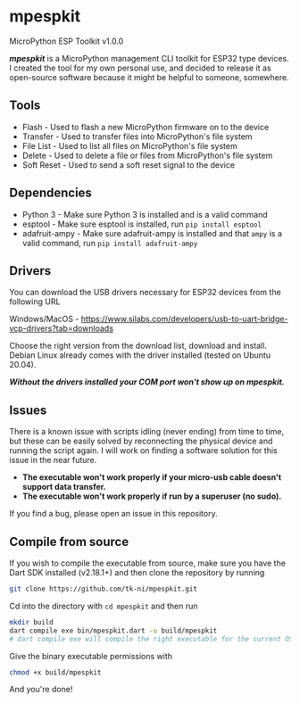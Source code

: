 # mpespkit
MicroPython ESP Toolkit v1.0.0

***mpespkit*** is a MicroPython management CLI toolkit for ESP32 type devices. I created the tool for my own personal use, and decided to release it as open-source software because it might be helpful to someone, somewhere.

## Tools 

- Flash - Used to flash a new MicroPython firmware on to the device
- Transfer - Used to transfer files into MicroPython's file system
- File List - Used to list all files on MicroPython's file system
- Delete - Used to delete a file or files from MicroPython's file system
- Soft Reset - Used to send a soft reset signal to the device

## Dependencies
- Python 3 - Make sure Python 3 is installed and is a valid command
- esptool - Make sure esptool is installed, run `pip install esptool`
- adafruit-ampy - Make sure adafruit-ampy is installed and that `ampy` is a valid command, run `pip install adafruit-ampy`


## Drivers
You can download the USB drivers necessary for ESP32 devices from the following URL

Windows/MacOS - https://www.silabs.com/developers/usb-to-uart-bridge-vcp-drivers?tab=downloads

Choose the right version from the download list, download and install. Debian Linux already comes with the driver installed (tested on Ubuntu 20.04).

***Without the drivers installed your COM port won't show up on mpespkit.***

## Issues
There is a known issue with scripts idling (never ending) from time to time, but these can be easily solved by reconnecting the physical device and running the script again. I will work on finding a software solution for this issue in the near future.

 - **The executable won't work properly if your micro-usb cable doesn't support data transfer.**
 - **The executable won't work properly if run by a superuser (no sudo).**
 
 If you find a bug, please open an issue in this repository.

## Compile from source

If you wish to compile the executable from source, make sure you have the Dart SDK installed (v2.18.1+) and then clone the repository by running

```bash
git clone https://github.com/tk-ni/mpespkit.git
```

Cd into the directory with `cd mpespkit` and then run
```bash
mkdir build
dart compile exe bin/mpespkit.dart -o build/mpespkit
# dart compile exe will compile the right executable for the current OS
```
Give the binary executable permissions with 
```bash
chmod +x build/mpespkit
```

And you're done!
